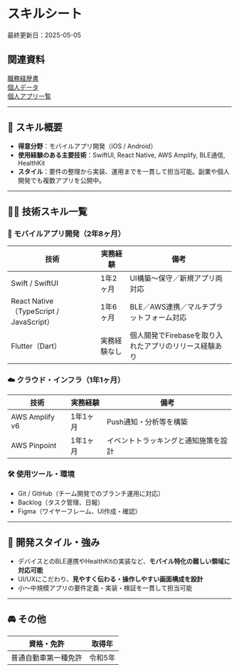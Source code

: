 # スキルシート
最終更新日：2025-05-05

## 関連資料
[職務経歴書](/README.md)  
[個人データ](/personal-data.md)  
[個人アプリ一覧](./app-list.md)  

---

## 🧭 スキル概要
- **得意分野**：モバイルアプリ開発（iOS / Android）  
- **使用経験のある主要技術**：SwiftUI, React Native, AWS Amplify, BLE通信, HealthKit  
- **スタイル**：要件の整理から実装、運用までを一貫して担当可能。副業や個人開発でも複数アプリを公開中。

---

## 🧑‍💻 技術スキル一覧

### 📱 モバイルアプリ開発（2年8ヶ月）
| 技術 | 実務経験 | 備考 |
|------|------------|------|
| Swift / SwiftUI | 1年2ヶ月 | UI構築〜保守／新規アプリ両対応 |
| React Native（TypeScript / JavaScript） | 1年6ヶ月 | BLE／AWS連携／マルチプラットフォーム対応 |
| Flutter（Dart） | 実務経験なし | 個人開発でFirebaseを取り入れたアプリのリリース経験あり |

### ☁️ クラウド・インフラ（1年1ヶ月）
| 技術 | 実務経験 | 備考 |
|------|------------|------|
| AWS Amplify v6 | 1年1ヶ月 | Push通知・分析等を構築 |
| AWS Pinpoint | 1年1ヶ月 | イベントトラッキングと通知施策を設計 |

### 🛠️ 使用ツール・環境
- Git / GitHub（チーム開発でのブランチ運用に対応）
- Backlog（タスク管理、日報）
- Figma（ワイヤーフレーム、UI作成・確認）

---

## 🎯 開発スタイル・強み
- デバイスとのBLE連携やHealthKitの実装など、**モバイル特化の難しい領域に対応可能**
- UI/UXにこだわり、**見やすく伝わる・操作しやすい画面構成を設計**
- 小〜中規模アプリの要件定義・実装・検証を一貫して担当可能

---

## 🚘 その他
| 資格・免許 | 取得年 |
|------|----------|
| 普通自動車第一種免許 | 令和5年 |
